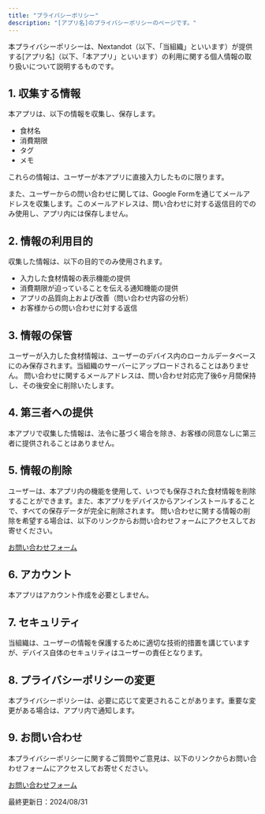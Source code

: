 ```yaml
---
title: "プライバシーポリシー"
description: "[アプリ名]のプライバシーポリシーのページです。"
---
```


本プライバシーポリシーは、Nextandot（以下、「当組織」といいます）が提供する[アプリ名]（以下、「本アプリ」といいます）の利用に関する個人情報の取り扱いについて説明するものです。

## 1. 収集する情報
本アプリは、以下の情報を収集し、保存します。
- 食材名
- 消費期限
- タグ
- メモ

これらの情報は、ユーザーが本アプリに直接入力したものに限ります。

また、ユーザーからの問い合わせに関しては、Google Formを通じてメールアドレスを収集します。このメールアドレスは、問い合わせに対する返信目的でのみ使用し、アプリ内には保存しません。

## 2. 情報の利用目的
収集した情報は、以下の目的でのみ使用されます。
- 入力した食材情報の表示機能の提供
- 消費期限が迫っていることを伝える通知機能の提供
- アプリの品質向上および改善（問い合わせ内容の分析）
- お客様からの問い合わせに対する返信

## 3. 情報の保管
ユーザーが入力した食材情報は、ユーザーのデバイス内のローカルデータベースにのみ保存されます。当組織のサーバーにアップロードされることはありません。
問い合わせに関するメールアドレスは、問い合わせ対応完了後6ヶ月間保持し、その後安全に削除いたします。

## 4. 第三者への提供
本アプリで収集した情報は、法令に基づく場合を除き、お客様の同意なしに第三者に提供されることはありません。

## 5. 情報の削除
ユーザーは、本アプリ内の機能を使用して、いつでも保存された食材情報を削除することができます。また、本アプリをデバイスからアンインストールすることで、すべての保存データが完全に削除されます。
問い合わせに関する情報の削除を希望する場合は、以下のリンクからお問い合わせフォームにアクセスしてお寄せください。

[お問い合わせフォーム](https://forms.gle/AgZa47mhCY9UQVtk6)

## 6. アカウント
本アプリはアカウント作成を必要としません。

## 7. セキュリティ
当組織は、ユーザーの情報を保護するために適切な技術的措置を講じていますが、デバイス自体のセキュリティはユーザーの責任となります。

## 8. プライバシーポリシーの変更
本プライバシーポリシーは、必要に応じて変更されることがあります。重要な変更がある場合は、アプリ内で通知します。

## 9. お問い合わせ
本プライバシーポリシーに関するご質問やご意見は、以下のリンクからお問い合わせフォームにアクセスしてお寄せください。

[お問い合わせフォーム](https://forms.gle/AgZa47mhCY9UQVtk6)

最終更新日：2024/08/31
